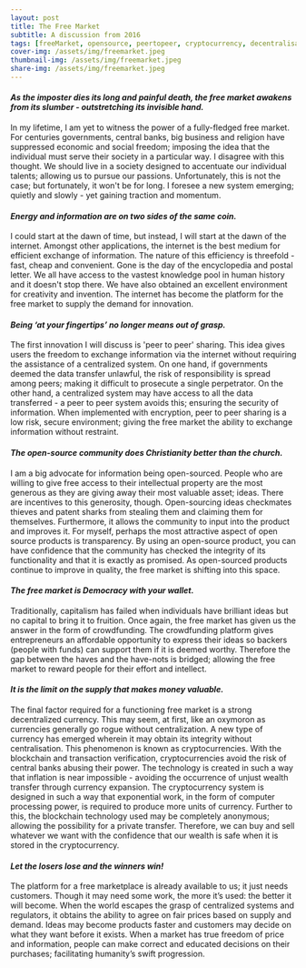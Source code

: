 ```yaml
---
layout: post
title: The Free Market
subtitle: A discussion from 2016
tags: [freeMarket, opensource, peertopeer, cryptocurrency, decentralisation]
cover-img: /assets/img/freemarket.jpeg
thumbnail-img: /assets/img/freemarket.jpeg
share-img: /assets/img/freemarket.jpeg
---
```



#### *As the imposter dies its long and painful death, the free market awakens from its slumber - outstretching its invisible hand.*

In my lifetime, I am yet to witness the power of a fully-fledged free market. For centuries governments, central banks, big business and religion have suppressed economic and social freedom; imposing the idea that the individual must serve their society in a particular way. I disagree with this thought. We should live in a society designed to accentuate our individual talents; allowing us to pursue our passions. Unfortunately, this is not the case; but fortunately, it won't be for long. I foresee a new system emerging; quietly and slowly - yet gaining traction and momentum.

#### *Energy and information are on two sides of the same coin.* 

I could start at the dawn of time, but instead, I will start at the dawn of the internet. Amongst other applications, the internet is the best medium for efficient exchange of information. The nature of this efficiency is threefold - fast, cheap and convenient. Gone is the day of the encyclopedia and postal letter. We all have access to the vastest knowledge pool in human history and it doesn't stop there. We have also obtained an excellent environment for creativity and invention. The internet has become the platform for the free market to supply the demand for innovation. 

#### *Being ‘at your fingertips’ no longer means out of grasp.*

The first innovation I will discuss is 'peer to peer' sharing. This idea gives users the freedom to exchange information via the internet without requiring the assistance of a centralized system. On one hand, if governments deemed the data transfer unlawful, the risk of responsibility is spread among peers; making it difficult to prosecute a single perpetrator. On the other hand, a centralized system may have access to all the data transferred - a peer to peer system avoids this; ensuring the security of information. When implemented with encryption, peer to peer sharing is a low risk, secure environment; giving the free market the ability to exchange information without restraint.

#### *The open-source community does Christianity better than the church.*

I am a big advocate for information being open-sourced. People who are willing to give free access to their intellectual property are the most generous as they are giving away their most valuable asset; ideas. There are incentives to this generosity, though. Open-sourcing ideas checkmates thieves and patent sharks from stealing them and claiming them for themselves. Furthermore, it allows the community to input into the product and improves it. For myself, perhaps the most attractive aspect of open source products is transparency. By using an open-source product, you can have confidence that the community has checked the integrity of its functionality and that it is exactly as promised. As open-sourced products continue to improve in quality, the free market is shifting into this space.

#### *The free market is Democracy with your wallet.*

Traditionally, capitalism has failed when individuals have brilliant ideas but no capital to bring it to fruition. Once again, the free market has given us the answer in the form of crowdfunding. The crowdfunding platform gives entrepreneurs an affordable opportunity to express their ideas so backers (people with funds) can support them if it is deemed worthy. Therefore the gap between the haves and the have-nots is bridged; allowing the free market to reward people for their effort and intellect.

#### *It is the limit on the supply that makes money valuable.*

The final factor required for a functioning free market is a strong decentralized currency. This may seem, at first, like an oxymoron as currencies generally go rogue without centralization. A new type of currency has emerged wherein it may obtain its integrity without centralisation. This phenomenon is known as cryptocurrencies. With the blockchain and transaction verification, cryptocurrencies avoid the risk of central banks abusing their power. The technology is created in such a way that inflation is near impossible - avoiding the occurrence of unjust wealth transfer through currency expansion. The cryptocurrency system is designed in such a way that exponential work, in the form of computer processing power, is required to produce more units of currency. Further to this, the blockchain technology used may be completely anonymous; allowing the possibility for a private transfer. Therefore, we can buy and sell whatever we want with the confidence that our wealth is safe when it is stored in the cryptocurrency.

#### *Let the losers lose and the winners win!*

The platform for a free marketplace is already available to us; it just needs customers. Though it may need some work, the more it’s used: the better it will become. When the world escapes the grasp of centralized systems and regulators, it obtains the ability to agree on fair prices based on supply and demand. Ideas may become products faster and customers may decide on what they want before it exists. When a market has true freedom of price and information, people can make correct and educated decisions on their purchases; facilitating humanity’s swift progression. 